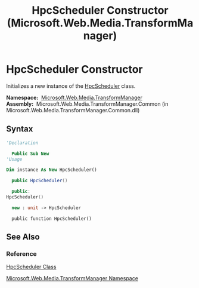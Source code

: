 ﻿---
title: HpcScheduler Constructor  (Microsoft.Web.Media.TransformManager)
TOCTitle: HpcScheduler Constructor
ms:assetid: M:Microsoft.Web.Media.TransformManager.HpcScheduler.#ctor
ms:mtpsurl: https://msdn.microsoft.com/en-us/library/microsoft.web.media.transformmanager.hpcscheduler.hpcscheduler(v=VS.90)
ms:contentKeyID: 35520988
ms.date: 06/14/2012
mtps_version: v=VS.90
f1_keywords:
- Microsoft.Web.Media.TransformManager.HpcScheduler.HpcScheduler
- Microsoft.Web.Media.TransformManager.HpcScheduler.#ctor
dev_langs:
- csharp
- jscript
- vb
- FSharp
- cpp
api_location:
- Microsoft.Web.Media.TransformManager.Common.dll
api_name:
- Microsoft.Web.Media.TransformManager.HpcScheduler..ctor
api_type:
- Managed
topic_type:
- apiref
- kbSyntax
product_family_name: VS
ROBOTS: INDEX,FOLLOW
---

# HpcScheduler Constructor

Initializes a new instance of the [HpcScheduler](hpcscheduler-class-microsoft-web-media-transformmanager.md) class.

**Namespace:**  [Microsoft.Web.Media.TransformManager](microsoft-web-media-transformmanager-namespace.md)  
**Assembly:**  Microsoft.Web.Media.TransformManager.Common (in Microsoft.Web.Media.TransformManager.Common.dll)

## Syntax

```vb
'Declaration

  Public Sub New
'Usage

Dim instance As New HpcScheduler()
```

```csharp
  public HpcScheduler()
```

```cpp
  public:
HpcScheduler()
```

``` fsharp
  new : unit -> HpcScheduler
```

```jscript
  public function HpcScheduler()
```

## See Also

### Reference

[HpcScheduler Class](hpcscheduler-class-microsoft-web-media-transformmanager.md)

[Microsoft.Web.Media.TransformManager Namespace](microsoft-web-media-transformmanager-namespace.md)

